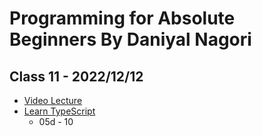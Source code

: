 # Programming for Absolute Beginners By Daniyal Nagori

## Class 11 - 2022/12/12

- [Video Lecture](https://youtu.be/7jn1tqRiJ30)
- [Learn TypeScript](https://github.com/panacloud-modern-global-apps/learn-typescript)
  - 05d - 10
